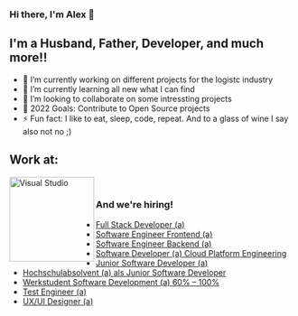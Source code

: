 ### Hi there, I'm Alex 👋

## I'm a Husband, Father, Developer, and much more!!

- 🔭 I’m currently working on different projects for the logistc industry
- 🌱 I’m currently learning all new what I can find
- 👯 I’m looking to collaborate on some intressting projects
- 🥅 2022 Goals: Contribute to Open Source projects
- ⚡ Fun fact: I like to eat, sleep, code, repeat. And to a glass of wine I say also not no ;)

## Work at:

[<img align="left" alt="Visual Studio" width="150px" src="https://maisondu.software/wp-content/uploads/maison-du-software-logo300px.png">](https://maisondu.software/)

<br />

### And we're hiring!

- <a href="https://maisondu.software/karriere/full-stack-developer-a/">Full Stack Developer (a)</a>
- <a href="https://maisondu.software/karriere/software-engineer-frontend-a/">Software Engineer Frontend (a)</a>
- <a href="https://maisondu.software/karriere/software-engineer-backend-a/">Software Engineer Backend (a)</a>
- <a href="https://maisondu.software/karriere/software-developer-a-cloud-platform-engineering/">Software Developer (a) Cloud Platform Engineering</a>
- <a href="https://maisondu.software/karriere/junior-software-developer-a/">Junior Software Developer (a)</a>
- <a href="https://maisondu.software/karriere/hochschulabsolvent-a-als-junior-software-developer/">Hochschulabsolvent (a) als Junior Software Developer</a>
- <a href="https://maisondu.software/karriere/werkstudent-software-development-a-60-100/">Werkstudent Software Development (a) 60% – 100%</a>
- <a href="https://maisondu.software/karriere/test-engineer-a/">Test Engineer (a)</a>
- <a href="https://maisondu.software/karriere/ux-ui-designer-a/">UX/UI Designer (a)</a>

<br />

<!-- ## Connect with me:

[<img align="left" alt="Neskatin | Twitter" width="22px" src="https://cdn.jsdelivr.net/npm/simple-icons@v3/icons/twitter.svg" />][twitter]
[<img align="left" alt="Neskatin | LinkedIn" width="22px" src="https://cdn.jsdelivr.net/npm/simple-icons@v3/icons/linkedin.svg" />][linkedin]

<br />

## My Toolbox:

### IDE's I use:

<img align="left" alt="Visual Studio" width="26px" src="https://visualstudio.microsoft.com/wp-content/uploads/2021/10/Product-Icon.svg">

<img align="left" alt="Visual Studio Code" width="26px" src="https://raw.githubusercontent.com/github/explore/80688e429a7d4ef2fca1e82350fe8e3517d3494d/topics/visual-studio-code/visual-studio-code.png" />

<img align="left" alt="Rider" width="26px" src="https://resources.jetbrains.com/storage/products/company/brand/logos/Rider_icon.png">

<br />

### Languages, Frameworks and tools (@Work):

Backend:

<img align="left" alt="C#" width="26px" src="https://raw.githubusercontent.com/github/explore/80688e429a7d4ef2fca1e82350fe8e3517d3494d/topics/csharp/csharp.png" />

<img align="left" alt=".NET" width="26px" src="https://raw.githubusercontent.com/github/explore/93d8a67084f94b2a444e510199a6e7622e5b09a3/topics/dotnet/dotnet.png">

<img align="left" alt="SQL" width="26px" src="https://raw.githubusercontent.com/github/explore/80688e429a7d4ef2fca1e82350fe8e3517d3494d/topics/sql/sql.png" />

<br />
Frontend:

<img align="left" alt="Anular" width="26px" src="https://raw.githubusercontent.com/github/explore/80688e429a7d4ef2fca1e82350fe8e3517d3494d/topics/angular/angular.png">

<img align="left" alt="JavaScript" width="26px" src="https://raw.githubusercontent.com/github/explore/80688e429a7d4ef2fca1e82350fe8e3517d3494d/topics/javascript/javascript.png" />

<img align="left" alt="JavaScript" width="26px" src="https://raw.githubusercontent.com/github/explore/80688e429a7d4ef2fca1e82350fe8e3517d3494d/topics/typescript/typescript.png" />

<img align="left" alt="Sass" width="26px" src="https://raw.githubusercontent.com/github/explore/80688e429a7d4ef2fca1e82350fe8e3517d3494d/topics/sass/sass.png" />

<br />

Tools:

<img align="left" alt="Terminal" width="26px" src="https://raw.githubusercontent.com/github/explore/80688e429a7d4ef2fca1e82350fe8e3517d3494d/topics/terminal/terminal.png" />

<img align="left" alt="Git" width="26px" src="https://raw.githubusercontent.com/github/explore/80688e429a7d4ef2fca1e82350fe8e3517d3494d/topics/git/git.png" />

<img align="left" alt="GitHub" width="26px" src="https://raw.githubusercontent.com/github/explore/78df643247d429f6cc873026c0622819ad797942/topics/github/github.png" />

<img align="left" alt="GitHub" width="26px" src="https://raw.githubusercontent.com/David-Summers/Azure-Design/master/PNG_Azure_All/Azure%20Dev%20Ops.png" />

<br />

Platform:

<img align="left" alt="GitHub" width="26px" src="https://raw.githubusercontent.com/github/explore/eaef8552d8b082ffafe2bfc8a5023d47da904aac/topics/azure/azure.png" />

<br />

### Languages, Frameworks and tools (@Home):

Backend:

<img align="left" alt="C#" width="26px" src="https://raw.githubusercontent.com/github/explore/80688e429a7d4ef2fca1e82350fe8e3517d3494d/topics/csharp/csharp.png" />

<img align="left" alt=".NET" width="26px" src="https://raw.githubusercontent.com/github/explore/93d8a67084f94b2a444e510199a6e7622e5b09a3/topics/dotnet/dotnet.png">

<img align="left" alt="SQL" width="26px" src="https://raw.githubusercontent.com/github/explore/80688e429a7d4ef2fca1e82350fe8e3517d3494d/topics/sql/sql.png" />

<br />
Frontend:

<img align="left" alt="Anular" width="26px" src="https://raw.githubusercontent.com/github/explore/80688e429a7d4ef2fca1e82350fe8e3517d3494d/topics/angular/angular.png">

<img align="left" alt="JavaScript" width="26px" src="https://raw.githubusercontent.com/github/explore/80688e429a7d4ef2fca1e82350fe8e3517d3494d/topics/javascript/javascript.png" />

<img align="left" alt="JavaScript" width="26px" src="https://raw.githubusercontent.com/github/explore/80688e429a7d4ef2fca1e82350fe8e3517d3494d/topics/typescript/typescript.png" />

<img align="left" alt="Sass" width="26px" src="https://raw.githubusercontent.com/github/explore/80688e429a7d4ef2fca1e82350fe8e3517d3494d/topics/sass/sass.png" />

<br />

Tools:

<img align="left" alt="Terminal" width="26px" src="https://raw.githubusercontent.com/github/explore/80688e429a7d4ef2fca1e82350fe8e3517d3494d/topics/terminal/terminal.png" />

<img align="left" alt="Git" width="26px" src="https://raw.githubusercontent.com/github/explore/80688e429a7d4ef2fca1e82350fe8e3517d3494d/topics/git/git.png" />

<img align="left" alt="GitHub" width="26px" src="https://raw.githubusercontent.com/github/explore/78df643247d429f6cc873026c0622819ad797942/topics/github/github.png" />

<img align="left" alt="GitHub" width="26px" src="https://raw.githubusercontent.com/David-Summers/Azure-Design/master/PNG_Azure_All/Azure%20Dev%20Ops.png" />

<br />

Platform:

<img align="left" alt="GitHub" width="26px" src="https://raw.githubusercontent.com/github/explore/eaef8552d8b082ffafe2bfc8a5023d47da904aac/topics/azure/azure.png" />

<img align="left" alt="Firebase" width="26px" src="https://raw.githubusercontent.com/github/explore/80688e429a7d4ef2fca1e82350fe8e3517d3494d/topics/firebase/firebase.png" />

<br />
<br />

## GitHub:

<img align="left" alt="Stats" src="https://github-readme-stats.vercel.app/api?username=Neskatin&count_private=true&show_icons=true" />

<br />

<img align="left" alt="Languages" src="https://github-readme-stats.vercel.app/api/top-langs/?username=Neskatin&layout=compact" /> -->
